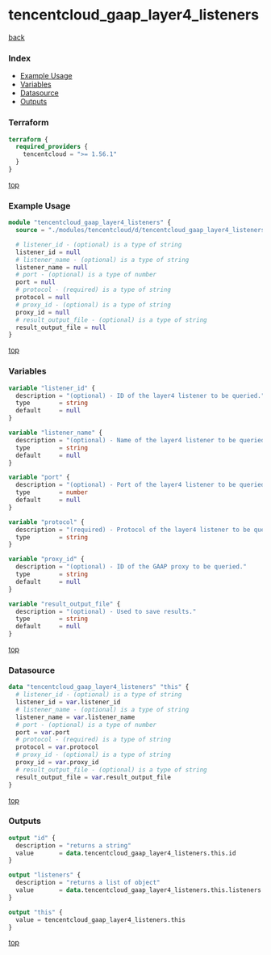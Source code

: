 # tencentcloud_gaap_layer4_listeners

[back](../tencentcloud.md)

### Index

- [Example Usage](#example-usage)
- [Variables](#variables)
- [Datasource](#datasource)
- [Outputs](#outputs)

### Terraform

```terraform
terraform {
  required_providers {
    tencentcloud = ">= 1.56.1"
  }
}
```

[top](#index)

### Example Usage

```terraform
module "tencentcloud_gaap_layer4_listeners" {
  source = "./modules/tencentcloud/d/tencentcloud_gaap_layer4_listeners"

  # listener_id - (optional) is a type of string
  listener_id = null
  # listener_name - (optional) is a type of string
  listener_name = null
  # port - (optional) is a type of number
  port = null
  # protocol - (required) is a type of string
  protocol = null
  # proxy_id - (optional) is a type of string
  proxy_id = null
  # result_output_file - (optional) is a type of string
  result_output_file = null
}
```

[top](#index)

### Variables

```terraform
variable "listener_id" {
  description = "(optional) - ID of the layer4 listener to be queried."
  type        = string
  default     = null
}

variable "listener_name" {
  description = "(optional) - Name of the layer4 listener to be queried."
  type        = string
  default     = null
}

variable "port" {
  description = "(optional) - Port of the layer4 listener to be queried."
  type        = number
  default     = null
}

variable "protocol" {
  description = "(required) - Protocol of the layer4 listener to be queried. Valid values: `TCP` and `UDP`."
  type        = string
}

variable "proxy_id" {
  description = "(optional) - ID of the GAAP proxy to be queried."
  type        = string
  default     = null
}

variable "result_output_file" {
  description = "(optional) - Used to save results."
  type        = string
  default     = null
}
```

[top](#index)

### Datasource

```terraform
data "tencentcloud_gaap_layer4_listeners" "this" {
  # listener_id - (optional) is a type of string
  listener_id = var.listener_id
  # listener_name - (optional) is a type of string
  listener_name = var.listener_name
  # port - (optional) is a type of number
  port = var.port
  # protocol - (required) is a type of string
  protocol = var.protocol
  # proxy_id - (optional) is a type of string
  proxy_id = var.proxy_id
  # result_output_file - (optional) is a type of string
  result_output_file = var.result_output_file
}
```

[top](#index)

### Outputs

```terraform
output "id" {
  description = "returns a string"
  value       = data.tencentcloud_gaap_layer4_listeners.this.id
}

output "listeners" {
  description = "returns a list of object"
  value       = data.tencentcloud_gaap_layer4_listeners.this.listeners
}

output "this" {
  value = tencentcloud_gaap_layer4_listeners.this
}
```

[top](#index)